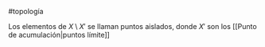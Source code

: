 #topología 

Los elementos de $X \setminus X'$ se llaman puntos aislados, donde $X'$ son los [[Punto de acumulación|puntos límite]]